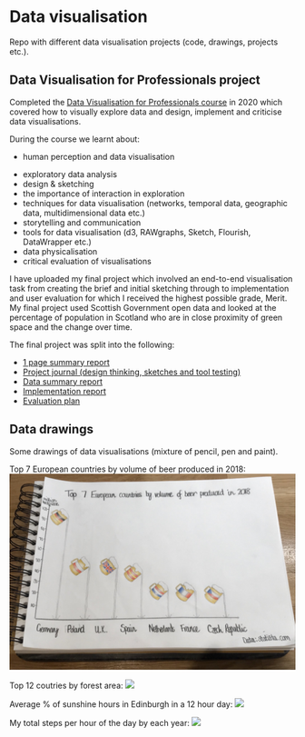 # Data visualisation 

Repo with different data visualisation projects (code, drawings, projects etc.). 

## Data Visualisation for Professionals project

Completed the [Data Visualisation for Professionals course](https://datavis-online.github.io/) in 2020 which covered how to visually explore data and design, implement and criticise data visualisations.

During the course we learnt about:

* human perception and data visualisation
- exploratory data analysis
- design & sketching
- the importance of interaction in exploration
- techniques for data visualisation (networks, temporal data, geographic data, multidimensional data etc.)
- storytelling and communication
- tools for data visualisation (d3, RAWgraphs, Sketch, Flourish, DataWrapper etc.)
- data physicalisation
- critical evaluation of visualisations

I have uploaded my final project which involved an end-to-end visualisation task from creating the brief and initial sketching through to implementation and user evaluation for which I received the highest possible grade, Merit. My final project used Scottish Government open data and looked at the percentage of population in Scotland who are in close proximity of green space and the change over time.

The final project was split into the following:  

* [1 page summary report](data_viz_professionals_project/project_summary_report.pdf)
* [Project journal (design thinking, sketches and tool testing)](data_viz_professionals_project/project_journal.pdf)
* [Data summary report](data_viz_professionals_project/data_summary.pdf)
* [Implementation report](data_viz_professionals_project/implementation_plan.pdf)
* [Evaluation plan](data_viz_professionals_project/evaluation_plan.pdf)

## Data drawings

Some drawings of data visualisations (mixture of pencil, pen and paint). 

Top 7 European countries by volume of beer produced in 2018:
![](drawings/beer_volume.png)

Top 12 coutries by forest area:
![](drawings/forest_area.png)

Average % of sunshine hours in Edinburgh in a 12 hour day:
![](drawings/sunshine_hours.png)

My total steps per hour of the day by each year:
![](drawings/steps_per_year_long.png)